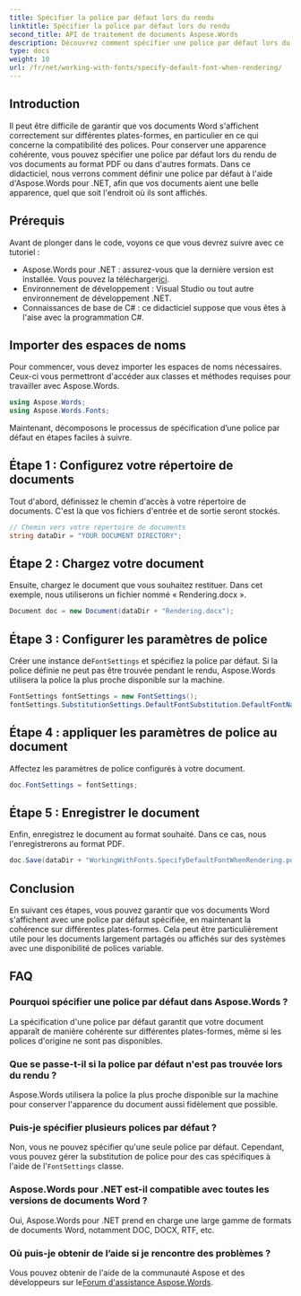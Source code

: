 ```yaml
---
title: Spécifier la police par défaut lors du rendu
linktitle: Spécifier la police par défaut lors du rendu
second_title: API de traitement de documents Aspose.Words
description: Découvrez comment spécifier une police par défaut lors du rendu de documents Word à l'aide d'Aspose.Words pour .NET. Assurez une apparence cohérente des documents sur toutes les plateformes.
type: docs
weight: 10
url: /fr/net/working-with-fonts/specify-default-font-when-rendering/
---
```

## Introduction

Il peut être difficile de garantir que vos documents Word s'affichent correctement sur différentes plates-formes, en particulier en ce qui concerne la compatibilité des polices. Pour conserver une apparence cohérente, vous pouvez spécifier une police par défaut lors du rendu de vos documents au format PDF ou dans d'autres formats. Dans ce didacticiel, nous verrons comment définir une police par défaut à l'aide d'Aspose.Words pour .NET, afin que vos documents aient une belle apparence, quel que soit l'endroit où ils sont affichés.

## Prérequis

Avant de plonger dans le code, voyons ce que vous devrez suivre avec ce tutoriel :

- Aspose.Words pour .NET : assurez-vous que la dernière version est installée. Vous pouvez la télécharger[ici](https://releases.aspose.com/words/net/).
- Environnement de développement : Visual Studio ou tout autre environnement de développement .NET.
- Connaissances de base de C# : ce didacticiel suppose que vous êtes à l'aise avec la programmation C#.

## Importer des espaces de noms

Pour commencer, vous devez importer les espaces de noms nécessaires. Ceux-ci vous permettront d'accéder aux classes et méthodes requises pour travailler avec Aspose.Words.

```csharp
using Aspose.Words;
using Aspose.Words.Fonts;
```

Maintenant, décomposons le processus de spécification d’une police par défaut en étapes faciles à suivre.

## Étape 1 : Configurez votre répertoire de documents

Tout d'abord, définissez le chemin d'accès à votre répertoire de documents. C'est là que vos fichiers d'entrée et de sortie seront stockés.

```csharp
// Chemin vers votre répertoire de documents
string dataDir = "YOUR DOCUMENT DIRECTORY";
```

## Étape 2 : Chargez votre document

Ensuite, chargez le document que vous souhaitez restituer. Dans cet exemple, nous utiliserons un fichier nommé « Rendering.docx ».

```csharp
Document doc = new Document(dataDir + "Rendering.docx");
```

## Étape 3 : Configurer les paramètres de police

 Créer une instance de`FontSettings` et spécifiez la police par défaut. Si la police définie ne peut pas être trouvée pendant le rendu, Aspose.Words utilisera la police la plus proche disponible sur la machine.

```csharp
FontSettings fontSettings = new FontSettings();
fontSettings.SubstitutionSettings.DefaultFontSubstitution.DefaultFontName = "Arial Unicode MS";
```

## Étape 4 : appliquer les paramètres de police au document

Affectez les paramètres de police configurés à votre document.

```csharp
doc.FontSettings = fontSettings;
```

## Étape 5 : Enregistrer le document

Enfin, enregistrez le document au format souhaité. Dans ce cas, nous l'enregistrerons au format PDF.

```csharp
doc.Save(dataDir + "WorkingWithFonts.SpecifyDefaultFontWhenRendering.pdf");
```

## Conclusion

En suivant ces étapes, vous pouvez garantir que vos documents Word s'affichent avec une police par défaut spécifiée, en maintenant la cohérence sur différentes plates-formes. Cela peut être particulièrement utile pour les documents largement partagés ou affichés sur des systèmes avec une disponibilité de polices variable.


## FAQ

### Pourquoi spécifier une police par défaut dans Aspose.Words ?
La spécification d'une police par défaut garantit que votre document apparaît de manière cohérente sur différentes plates-formes, même si les polices d'origine ne sont pas disponibles.

### Que se passe-t-il si la police par défaut n'est pas trouvée lors du rendu ?
Aspose.Words utilisera la police la plus proche disponible sur la machine pour conserver l'apparence du document aussi fidèlement que possible.

### Puis-je spécifier plusieurs polices par défaut ?
 Non, vous ne pouvez spécifier qu'une seule police par défaut. Cependant, vous pouvez gérer la substitution de police pour des cas spécifiques à l'aide de l'`FontSettings` classe.

### Aspose.Words pour .NET est-il compatible avec toutes les versions de documents Word ?
Oui, Aspose.Words pour .NET prend en charge une large gamme de formats de documents Word, notamment DOC, DOCX, RTF, etc.

### Où puis-je obtenir de l’aide si je rencontre des problèmes ?
 Vous pouvez obtenir de l'aide de la communauté Aspose et des développeurs sur le[Forum d'assistance Aspose.Words](https://forum.aspose.com/c/words/8).